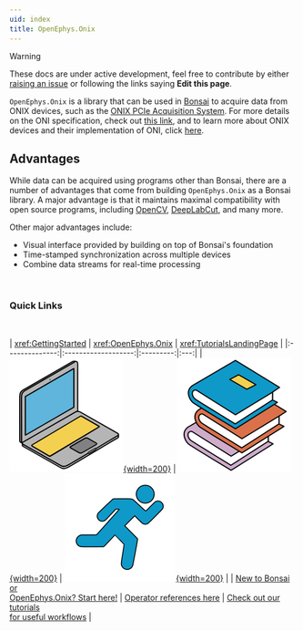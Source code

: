 ```yaml
---
uid: index
title: OpenEphys.Onix
---
```


> [!Warning]
> These docs are under active development, feel free to contribute by either [raising an issue](https://github.com/bonsai-rx/docs/issues) or following the links saying **Edit this page**.

`OpenEphys.Onix` is a library that can be used in [Bonsai](https://bonsai-rx.org/) to acquire data from ONIX devices, such as the [ONIX PCIe Acquisition System](https://open-ephys.org/onix/oeps-9006). For more details on the ONI specification, check out [this link](https://open-ephys.github.io/ONI/), and to learn more about ONIX devices and their implementation of ONI, click [here](https://open-ephys.github.io/onix-docs/).

## Advantages

While data can be acquired using programs other than Bonsai, there are a number of advantages that come from building `OpenEphys.Onix` as a Bonsai library. A major advantage is that it maintains maximal compatibility with open source programs, including [OpenCV](https://opencv.org/), [DeepLabCut](https://www.mackenziemathislab.org/deeplabcut), and many more.

Other major advantages include:
* Visual interface provided by building on top of Bonsai's foundation
* Time-stamped synchronization across multiple devices
* Combine data streams for real-time processing

<br>

### Quick Links
<br>

<div class="quick-links">

| <xref:GettingStarted> | <xref:OpenEphys.Onix> | <xref:TutorialsLandingPage> |
|:--------------:|:-------------------:|:---------:|:---:|
| [![User Guide](images/macbook.svg){width=200}](xref:GettingStarted) | [![Operator Guide](images/books.svg){width=200}](xref:OpenEphys.Onix) | [![Tutorials](images/running.svg){width=200}](xref:TutorialsLandingPage) |
| [New to Bonsai or <br>OpenEphys.Onix? Start here!](xref:GettingStarted) | [Operator references here](xref:OpenEphys.Onix) | [Check out our tutorials <br>for useful workflows](xref:TutorialsLandingPage) |

</div>